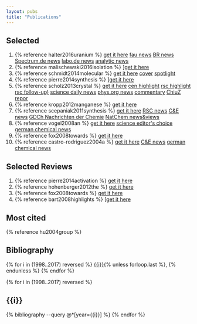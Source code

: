 ```yaml
---
layout: pubs
title: "Publications"
---
```


## Selected

<ol>
<li>{% reference halter2016uranium %}
	<a href="http://www.nature.com/nature/journal/vaop/ncurrent/abs/nature16530.html" _target="blank">get it here</a>
	<a href="https://www.fau.de/2016/01/news/wissenschaft/abfall-der-kernindustrie-dient-als-katalysator-fuer-die-produktion-von-wasserstoff-aus-wasser" _target="blank">fau news</a>
	<a href="http://www.br.de/nachrichten/mittelfranken/inhalt/katalysator-uran-uni-erlangen-102.html" _target="blank">BR news</a>
	<a href="http://www.spektrum.de/news/uran-zum-wasserspalten/1400543" _target="blank">Spectrum.de news</a>
	<a href="http://www.labo.de/news/produktion-von-wasserstoff-aus-wasser-mittels-uran-basiertem-katalysator.htm" _target="blank">labo.de news</a>
	<a href="http://www.analytik-news.de/Presse/2016/54.html" _target="blank">analytic news</a>
</li>
<li>{% reference malischewski2016isolation %}
	]<a href="http://apps.webofknowledge.com/InboundService.do?mode=FullRecord&customersID=RID&IsProductCode=Yes&product=WOS&Init=Yes&Func=Frame&DestFail=http%3A%2F%2Fwww.webofknowledge.com&action=retrieve&SrcApp=RID&SrcAuth=RID&SID=Y2K5QSTTakAgNknlDRE&UT=WOS%3A000381561200035" _target="blank">get it here</a>
</li>
<li>{% reference schmidt2014molecular %}
	<a href="http://pubs.acs.org/doi/abs/10.1021/ja411627z" _target="blank">get it here</a>
	<a href="http://pubs.acs.org/doi/pdf/10.1021/ja504528n" _target="blank">cover</a>
	<a href="http://pubs.acs.org/action/showLargeCover?issue=407259848" _target="blank">spotlight</a>
<li>{% reference pierre2014synthesis %}
	]<a href="http://onlinelibrary.wiley.com/doi/10.1002/anie.201402050/abstract" _target="blank">get it here</a>
</li>
<li>{% reference scholz2013crystal %}
	<a href="http://www.sciencemag.org/content/341/6141/62.full" _target="blank">get it here</a>
	<a href="http://cen.acs.org/articles/91/i27/Solving-Old-Bonding-Debate.html" _target="blank">cen highlight</a>
	<a href="http://www.rsc.org/chemistryworld/2013/07/norbornyl-cation-nonclassical-structure-olah-herb-brown" _target="blank">rsc highlight</a>
	<a href="http://www.rsc.org/chemistryworld/2013/07/norbornyl-nonclassical-cation-brown-winstein-olah" _target="blank">rsc follow-up)</a>
	<a href="http://www.sciencedaily.com/releases/2013/07/130709124000.htm" _target="blank">science daily news</a>
	<a href="http://phys.org/news/2013-07-german-scientists-nonclassical-norbornyl-carbocation.html" _target="blank">phys.org news</a>
	<a href="http://luysii.wordpress.com/2013/07/08/schleyer-is-still-pumping-out-papers-crystallization-of-a-nonclassical-norbornyl-cation/" _target="blank">commentary</a>
	<a href="/assets/pdf/ChiuZ.pdf" _target="blank">ChiuZ repor</a>
</li>
<li>{% reference kropp2012manganese %}
	<a href="http://pubs.acs.org/doi/abs/10.1021/ja306647c" _target="blank">get it here</a>
</li>
<li>{% reference scepaniak2011synthesis %}
	<a href="http://www.sciencemag.org/content/331/6020/1049.full" _target="blank">get it here</a>
	<a href="/assets/pdf/RSC_NEWS.pdf" _target="blank">RSC news</a>
	<a href="/assets/pdf/C&amp;E%20News.pdf" _target="blank">C&E news</a>
	<a href="/assets/pdf/GDCh%20NachrChem.pdf" _target="blank">GDCh Nachrichten der Chemie</a>
	<a href="/assets/pdf/NatChem%20news&amp;views.pdf" _target="blank">NatChem news&views</a>
</li>
<li>{% reference vogel2008an %}
	<a href="http://www3.interscience.wiley.com/journal/117924280/abstract" _target="blank">get it here</a>
	<a href="/assets/pdf/science_editors_choice.pdf" _target="blank">science editor's choice</a>
	<a href="/assets/pdf/VogelIronNachChemie.pdf" _target="blank">german chemical news</a>
</li>
<li>{% reference fox2008towards %}
	<a href="http://apps.webofknowledge.com/InboundService.do?mode=FullRecord&customersID=RID&IsProductCode=Yes&product=WOS&Init=Yes&Func=Frame&DestFail=http%3A%2F%2Fwww.webofknowledge.com&action=retrieve&SrcApp=RID&SrcAuth=RID&SID=Y2K5QSTTakAgNknlDRE&UT=WOS%3A000259265200035" _target="blank">get it here</a>
</li>
<li>{% reference castro-rodriguez2004a %}
	<a href="http://www.sciencemag.org/cgi/content/abstract/sci;305/5691/1757?maxtoshow=&HITS=10&hits=10&RESULTFORMAT=&andorexacttitleabs=and&andorexactfulltext=and&searchid=1&FIRSTINDEX=0&volume=305&firstpage=1757&resourcetype=HWCIT" _target="blank">get it here</a>
	<a href="/assets/pdf/CuENewsUCO2.pdf" _target="blank">C&E news</a>
	<a href="/assets/pdf/UOCO-German.jpg" _target="blank">german chemical news</a>
</li>
</ol>

## Selected Reviews

<ol>
<li>{% reference pierre2014activation %}
	<a href="http://onlinelibrary.wiley.com/doi/10.1002/9781118792797.ch05/summary" _target="blank">get it here</a>
</li>
<li>{% reference hohenberger2012the %}
	<a href="http://www.nature.com/ncomms/journal/v3/n3/full/ncomms1718.html" _target="blank">get it here</a>
</li>
<li>{% reference fox2008towards %}
	<a href="http://pubs.acs.org/cgi-bin/abstract.cgi/jacsat/2008/130/i37/abs/ja804263w.html" _target="blank">get it here</a>
</li>
<li>{% reference bart2008highlights %}
	[<a href="http://www.springerlink.com/content/y3410061814q5183/" _target="blank">get it here</a>
</li>
</ol>


## Most cited

{% reference hu2004group %}


## Bibliography

<p>
{% for i in (1998..2017) reversed %}
<a href="#{{i}}">{{i}}</a>{% unless forloop.last %}, {% endunless %}
{% endfor %}
</p>

{% for i in (1998..2017) reversed %}
<h2 id="{{i}}">{{i}} <a href="#bibliography"><i class="fa fa-arrow-up"></i></a></h2>
{% bibliography --query @*[year={{i}}] %}
{% endfor %}
